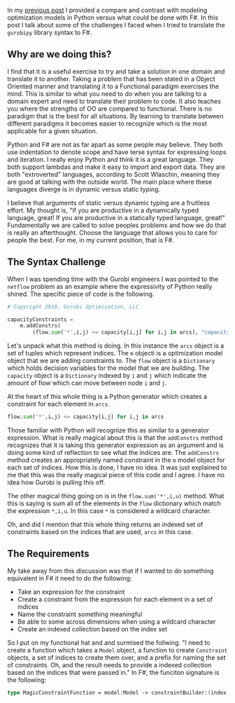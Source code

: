 In my [previous post](http://matthewcrews.com/fsharp-for-optimization-modeling/) I provided a compare and contrast with modeling optimization models in Python versus what could be done with F#. In this post I talk about some of the challenges I faced when I tried to translate the `gurobipy` library syntax to F#.

## Why are we doing this?

I find that it is a useful exercise to try and take a solution in one domain and translate it to another. Taking a problem that has been stated in a Object Oriented manner and translating it to a Functional paradigm exercises the mind. This is similar to what you need to do when you are talking to a domain expert and need to translate their problem to code. It also teaches you where the strengths of OO are compared to functional. There is no paradigm that is the best for all situations. By learning to translate between different paradigms it becomes easier to recognize which is the most applicable for a given situation.

Python and F# are not as far apart as some people may believe. They both use indentation to denote scope and have terse syntax for expressing loops and iteration. I really enjoy Python and think it is a great language. They both support lambdas and make it easy to import and export data. They are both "extroverted" languages, according to Scott Wlaschin, meaning they are good at talking with the outside world. The main place where these languages diverge is in dynamic versus static typing.

I believe that arguments of static versus dynamic typing are a fruitless effort. My thought is, "If you are productive in a dynamically typed language, great! If you are productive in a statically typed language, great!" Fundamentally we are called to solve peoples problems and how we do that is really an afterthought. Choose the language that allows you to care for people the best. For me, in my current position, that is F#.

## The Syntax Challenge

When I was spending time with the Gurobi engineers I was pointed to the `netflow` problem as an example where the expressivity of Python really shined. The specific piece of code is the following.

```python
# Copyright 2018, Gurobi Optimization, LLC

capacityConstraints = 
    m.addConstrs(
        (flow.sum('*',i,j) <= capacity[i,j] for i,j in arcs), "capacity")
```

Let's unpack what this method is doing. In this instance the `arcs` object is a set of tuples which represent indices. The `m` objecti is a optimization model object that we are adding constraints to. The `flow` object is a `Dictionary` which holds decision variables for the model that we are building. The `capacity` object is a `Dictionary` indexed by `i` and `j` which indicate the amount of flow which can move between node `i` and `j`.

At the heart of this whole thing is a Python generator which creates a constraint for each element in `arcs`.

```python
flow.sum('*',i,j) <= capacity[i,j] for i,j in arcs
```

Those familiar with Python will recognize this as similar to a generator expression. What is really magical about this is that the `addConstrs` method recognizes that it is taking this generator expression as an argument and is doing some kind of reflection to see what the indices are. The `addConstrs` method creates an appropriately named constraint in the `m` model object for each set of indices. How this is done, I have no idea. It was just explained to me that this was the really magical piece of this code and I agree. I have no idea how Gurobi is pulling this off.

The other magical thing going on is in the `flow.sum('*',i,u)` method. What this is saying is sum all of the elements in the `flow` dictionary which match the expression `*,i,u`. In this case `*` is considered a wildcard character.

Oh, and did I mention that this whole thing returns an indexed set of constraints based on the indices that are used, `arcs` in this case.

## The Requirements

My take away from this discussion was that if I wanted to do something equivalent in F# it need to do the following:

- Take an expression for the constraint
- Create a constraint from the expression for each element in a set of indices
- Name the constraint something meaningful
- Be able to some across dimensions when using a wildcard character
- Create an indexed collection based on the index set

So I put on my functional hat and and surmised the follwing. "I need to create a function which takes a `Model` object, a function to create `Constraint` objects, a set of indices to create them over, and a prefix for naming the set of constraints. Oh, and the result needs to provide a indexed collection based on the indices that were passed in." In F#, the funciton signature is the following:

```fsharp
type MagicConstraintFunction = model:Model -> constraintBuilder:(index -> constraint) -> indices:index list -> prefix:string -> Map<index, constraint>
```